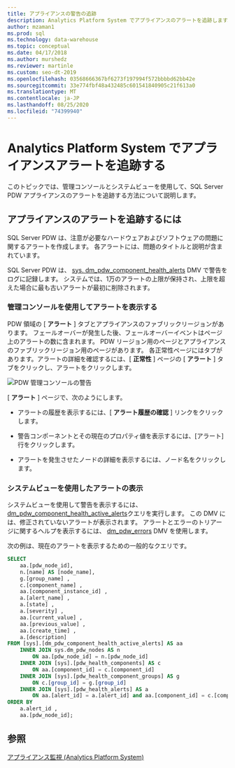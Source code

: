 ```yaml
---
title: アプライアンスの警告の追跡
description: Analytics Platform System でアプライアンスのアラートを追跡します。
author: mzaman1
ms.prod: sql
ms.technology: data-warehouse
ms.topic: conceptual
ms.date: 04/17/2018
ms.author: murshedz
ms.reviewer: martinle
ms.custom: seo-dt-2019
ms.openlocfilehash: 03568666367bf6273f197994f572bbbbd62bb42e
ms.sourcegitcommit: 33e774fbf48a432485c601541840905c21f613a0
ms.translationtype: MT
ms.contentlocale: ja-JP
ms.lasthandoff: 08/25/2020
ms.locfileid: "74399940"
---
```

# <a name="track-appliance-alerts-in-analytics-platform-system"></a>Analytics Platform System でアプライアンスアラートを追跡する
このトピックでは、管理コンソールとシステムビューを使用して、SQL Server PDW アプライアンスのアラートを追跡する方法について説明します。  
  
## <a name="to-track-appliance-alerts"></a>アプライアンスのアラートを追跡するには  
SQL Server PDW は、注意が必要なハードウェアおよびソフトウェアの問題に関するアラートを作成します。 各アラートには、問題のタイトルと説明が含まれています。  
  
SQL Server PDW は、 [sys. dm_pdw_component_health_alerts](../relational-databases/system-dynamic-management-views/sys-dm-pdw-component-health-alerts-transact-sql.md) DMV で警告をログに記録します。 システムでは、1万のアラートの上限が保持され、上限を超えた場合に最も古いアラートが最初に削除されます。  
  
### <a name="view-alerts-by-using-the-admin-console"></a>管理コンソールを使用してアラートを表示する  
PDW 領域の [ **アラート** ] タブとアプライアンスのファブリックリージョンがあります。 フェールオーバーが発生した後、フェールオーバーイベントはページ上のアラートの数に含まれます。 PDW リージョン用のページとアプライアンスのファブリックリージョン用のページがあります。 各正常性ページにはタブがあります。アラートの詳細を確認するには、[ **正常性** ] ページの [ **アラート** ] タブをクリックし、アラートをクリックします。  
  
![PDW 管理コンソールの警告](./media/track-appliance-alerts/SQL_Server_PDW_AdminConsole_AlertsV2.png "SQL_Server_PDW_AdminConsole_AlertsV2")  
  
[ **アラート** ] ページで、次のようにします。  
  
-   アラートの履歴を表示するには、[ **アラート履歴の確認** ] リンクをクリックします。  
  
-   警告コンポーネントとその現在のプロパティ値を表示するには、[アラート] 行をクリックします。  
  
-   アラートを発生させたノードの詳細を表示するには、ノード名をクリックします。  
  
### <a name="view-alerts-by-using-the-system-views"></a>システムビューを使用したアラートの表示  
システムビューを使用して警告を表示するには、 [dm_pdw_component_health_active_alerts](../relational-databases/system-dynamic-management-views/sys-dm-pdw-component-health-active-alerts-transact-sql.md)クエリを実行します。 この DMV には、修正されていないアラートが表示されます。 アラートとエラーのトリアージに関するヘルプを表示するには、 [dm_pdw_errors](../relational-databases/system-dynamic-management-views/sys-dm-pdw-errors-transact-sql.md) DMV を使用します。  
  
次の例は、現在のアラートを表示するための一般的なクエリです。  
  
```sql  
SELECT   
    aa.[pdw_node_id],  
    n.[name] AS [node_name],  
    g.[group_name] ,  
    c.[component_name] ,  
    aa.[component_instance_id] ,   
    a.[alert_name] ,  
    a.[state] ,  
    a.[severity] ,  
    aa.[current_value] ,  
    aa.[previous_value] ,  
    aa.[create_time] ,  
    a.[description]   
FROM [sys].[dm_pdw_component_health_active_alerts] AS aa  
    INNER JOIN sys.dm_pdw_nodes AS n   
        ON aa.[pdw_node_id] = n.[pdw_node_id]  
    INNER JOIN [sys].[pdw_health_components] AS c   
        ON aa.[component_id] = c.[component_id]  
    INNER JOIN [sys].[pdw_health_component_groups] AS g   
        ON c.[group_id] = g.[group_id]  
    INNER JOIN [sys].[pdw_health_alerts] AS a   
        ON aa.[alert_id] = a.[alert_id] and aa.[component_id] = c.[component_id]  
ORDER BY  
    a.alert_id ,  
    aa.[pdw_node_id];  
```  
  
## <a name="see-also"></a>参照  
<!-- MISSING LINKS [Common Metadata Query Examples &#40;SQL Server PDW&#41;](../sqlpdw/common-metadata-query-examples-sql-server-pdw.md)  -->
[アプライアンス監視 &#40;Analytics Platform System&#41;](appliance-monitoring.md)  
  

